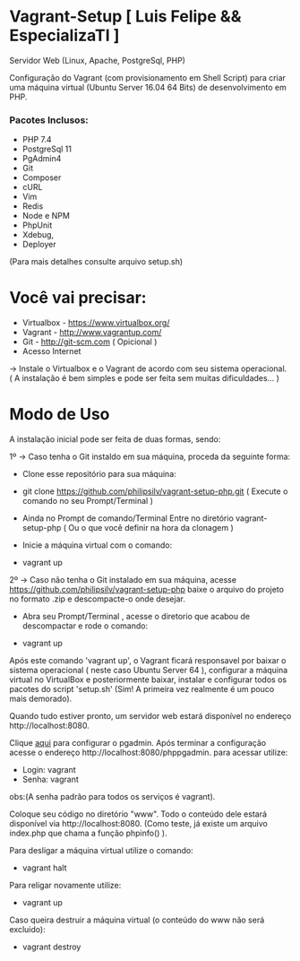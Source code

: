 Vagrant-Setup [ Luis Felipe && EspecializaTI ]
===========

Servidor Web (Linux, Apache, PostgreSql, PHP)

Configuração do Vagrant (com provisionamento em Shell Script) para criar uma máquina virtual (Ubuntu Server 16.04 64 Bits) de desenvolvimento em PHP.

### Pacotes Inclusos:

- PHP 7.4
- PostgreSql 11
- PgAdmin4
- Git
- Composer
- cURL
- Vim
- Redis
- Node e NPM
- PhpUnit
- Xdebug,
- Deployer

(Para mais detalhes consulte arquivo setup.sh)


Você vai precisar:
==============

- Virtualbox - https://www.virtualbox.org/
- Vagrant - http://www.vagrantup.com/
- Git - http://git-scm.com ( Opicional )
- Acesso Internet


-> Instale o Virtualbox e o Vagrant de acordo com seu sistema operacional. ( A instalação é bem simples e pode ser feita sem muitas dificuldades... )


Modo de Uso
===========

A instalação inicial pode ser feita de duas formas, sendo:

1º -> Caso tenha o Git instaldo em sua máquina, proceda da seguinte forma:



* Clone esse repositório para sua máquina:

- git clone https://github.com/philipsilv/vagrant-setup-php.git ( Execute o comando no seu Prompt/Terminal )

* Ainda no Prompt de comando/Terminal Entre no diretório vagrant-setup-php  ( Ou o que você definir na hora da clonagem )

* Inicie a máquina virtual com o comando:

- vagrant up




2º -> Caso não tenha o Git instalado em sua máquina, acesse https://github.com/philipsilv/vagrant-setup-php baixe o arquivo do projeto no formato .zip e descompacte-o onde desejar.

* Abra seu Prompt/Terminal , acesse o diretorio que acabou de descompactar e rode o comando:

- vagrant up




Após este comando 'vagrant up', o Vagrant ficará responsavel por baixar o sistema operacional ( neste caso Ubuntu Server 64 ), configurar a máquina virtual no VirtualBox e posteriormente baixar, instalar e configurar todos os pacotes do script 'setup.sh' (Sim! A primeira vez realmente é um pouco mais demorado).

Quando tudo estiver pronto, um servidor web estará disponível no endereço http://localhost:8080.


Clique [aqui](./php7-apache/phppgadmin.md) para configurar  o pgadmin. Após terminar a configuração acesse o endereço http://localhost:8080/phppgadmin. para acessar utilize:

- Login: vagrant
- Senha: vagrant

obs:(A senha padrão para todos os serviços é vagrant).


Coloque seu código no diretório "www". Todo o conteúdo dele estará disponível via http://localhost:8080. (Como teste, já existe um arquivo index.php que chama a função phpinfo() ).

Para desligar a máquina virtual utilize o comando:

- vagrant halt

Para religar novamente utilize:

- vagrant up

Caso queira destruir a máquina virtual (o conteúdo do www não será excluido):

- vagrant destroy
